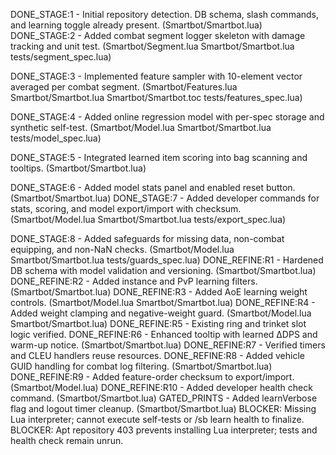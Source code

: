 DONE_STAGE:1 - Initial repository detection. DB schema, slash commands, and learning toggle already present. (Smartbot/Smartbot.lua)
DONE_STAGE:2 - Added combat segment logger skeleton with damage tracking and unit test. (Smartbot/Segment.lua Smartbot/Smartbot.lua tests/segment_spec.lua)

DONE_STAGE:3 - Implemented feature sampler with 10-element vector averaged per combat segment. (Smartbot/Features.lua Smartbot/Smartbot.lua Smartbot/Smartbot.toc tests/features_spec.lua)

DONE_STAGE:4 - Added online regression model with per-spec storage and synthetic self-test. (Smartbot/Model.lua Smartbot/Smartbot.lua tests/model_spec.lua)

DONE_STAGE:5 - Integrated learned item scoring into bag scanning and tooltips. (Smartbot/Smartbot.lua)

DONE_STAGE:6 - Added model stats panel and enabled reset button. (Smartbot/Smartbot.lua)
DONE_STAGE:7 - Added developer commands for stats, scoring, and model export/import with checksum. (Smartbot/Model.lua Smartbot/Smartbot.lua tests/export_spec.lua)

DONE_STAGE:8 - Added safeguards for missing data, non-combat equipping, and non-NaN checks. (Smartbot/Model.lua Smartbot/Smartbot.lua tests/guards_spec.lua)
DONE_REFINE:R1 - Hardened DB schema with model validation and versioning. (Smartbot/Smartbot.lua)
DONE_REFINE:R2 - Added instance and PvP learning filters. (Smartbot/Smartbot.lua)
DONE_REFINE:R3 - Added AoE learning weight controls. (Smartbot/Model.lua Smartbot/Smartbot.lua)
DONE_REFINE:R4 - Added weight clamping and negative-weight guard. (Smartbot/Model.lua Smartbot/Smartbot.lua)
DONE_REFINE:R5 - Existing ring and trinket slot logic verified.
DONE_REFINE:R6 - Enhanced tooltip with learned ΔDPS and warm-up notice. (Smartbot/Smartbot.lua)
DONE_REFINE:R7 - Verified timers and CLEU handlers reuse resources.
DONE_REFINE:R8 - Added vehicle GUID handling for combat log filtering. (Smartbot/Smartbot.lua)
DONE_REFINE:R9 - Added feature-order checksum to export/import. (Smartbot/Model.lua)
DONE_REFINE:R10 - Added developer health check command. (Smartbot/Smartbot.lua)
GATED_PRINTS - Added learnVerbose flag and logout timer cleanup. (Smartbot/Smartbot.lua)
BLOCKER: Missing Lua interpreter; cannot execute self-tests or /sb learn health to finalize.
BLOCKER: Apt repository 403 prevents installing Lua interpreter; tests and health check remain unrun.
